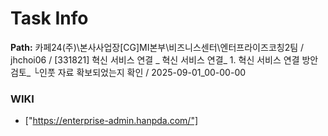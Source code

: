 # Task Info

**Path:** 카페24(주)\본사사업장\[CG]MI본부\비즈니스센터\엔터프라이즈코칭2팀 / jhchoi06 / [331821] 혁신 서비스 연결 _ 혁신 서비스 연결_ 1. 혁신 서비스 연결 방안 검토_ └인풋 자료 확보되었는지 확인 / 2025-09-01_00-00-00

### WIKI
- ["https://enterprise-admin.hanpda.com/"]

